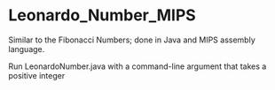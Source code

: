 # Leonardo_Number_MIPS
Similar to the Fibonacci Numbers; done in Java and MIPS assembly language.

Run LeonardoNumber.java with a command-line argument that takes a positive integer
